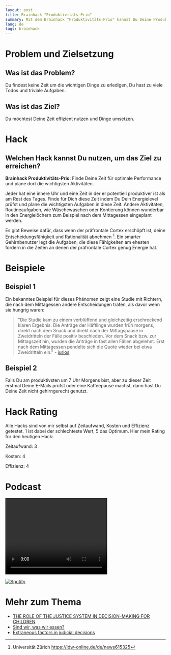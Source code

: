 ```yaml
---
layout: post
title: Brainhack "Produktivitäts-Prio"
summary: Mit dem Brainhack "Produktivitäts-Prio" kannst Du Deine Produktivität steigern und Deine Zeit effizient und gehirngerecht nutzen
lang: de
tags: brainhack
---
```

  
# Problem und Zielsetzung

## Was ist das Problem?
Du findest keine Zeit um die wichtigen Dinge zu erledigen, Du hast zu viele Todos und triviale Aufgaben.

## Was ist das Ziel?
Du möchtest Deine Zeit effizient nutzen und Dinge umsetzen.

# Hack

## Welchen Hack kannst Du nutzen, um das Ziel zu erreichen?

**Brainhack Produktivitäts-Prio**: Finde Deine Zeit für optimale Performance und plane dort die wichtigsten Aktivitäten.

Jeder hat eine innere Uhr und eine Zeit in der er potentiell produktiver ist als am Rest des Tages.
Finde für Dich diese Zeit indem Du Dein Energielevel prüfst und plane die wichtigsten Aufgaben in diese Zeit.
Andere Aktivitäten, Routineaufgaben, wie Wäschewaschen oder Kontierung können wunderbar in den Energielöchern zum Beispiel nach dem Mittagessen eingeplant werden.

Es gibt Beweise dafür, dass wenn der präfrontale Cortex erschöpft ist, deine Entscheidungsfähigkeit und Rationalität abnehmen [^1].
Ein smarter Gehirnbenutzer legt die Aufgaben, die diese Fähigkeiten am ehesten fordern in die Zeiten an denen der präfrontale Cortex genug Energie hat.

# Beispiele

## Beispiel 1
Ein bekanntes Beispiel für dieses Phänomen zeigt eine Studie mit Richtern, die nach dem Mittagessen andere Entscheidungen trafen, als davor wenn sie hungrig waren:

> "Die Studie kam zu einem verblüffend und gleichzeitig erschreckend klaren Ergebnis. 
Die Anträge der Häftlinge wurden früh morgens, direkt nach dem Snack und direkt nach der Mittagspause in Zweidritteln der Fälle positiv beschieden. 
Vor dem Snack bzw. zur Mittagszeit hin, wurden die Anträge in fast allen Fällen abgelehnt.
Erst nach dem Mittagessen pendelte sich die Quote wieder bei etwa Zweidritteln ein." - [jurios](https://jurios.de/2018/04/17/studie-hungrige-richter-faellen-haertere-urteile/)

## Beispiel 2
Falls Du am produktivsten um 7 Uhr Morgens bist, aber zu dieser Zeit erstmal Deine E-Mails prüfst oder eine Kaffeepause machst, dann hast Du Deine Zeit nicht gehirngerecht genutzt.

# Hack Rating
Alle Hacks sind von mir selbst auf Zeitaufwand, Kosten und Effizienz getestet. 1 ist dabei der schlechteste Wert, 5 das Optimum. Hier mein Rating für den heutigen Hack:

Zeitaufwand: 3

Kosten: 4

Effizienz: 4

# Podcast
<video width="320" height="240" controls>
  <source src="https://youtu.be/CreU9g302yU?si=uCy34DdnFIR4tccc" type="video/mp4">
</video>


[![Spotify](https://spotify-github-readme.vercel.app/api/spotify)](https://open.spotify.com/collection/tracks)

# Mehr zum Thema
- [THE ROLE OF THE JUSTICE SYSTEM IN DECISION-MAKING FOR
CHILDREN](https://www.judiciary.uk/wp-content/uploads/2018/04/spt-ryder-bapscan-april2018.pdf)
- [Sind wir, was wir essen?](https://www.psychologie.ch/sind-wir-was-wir-essen)
- [Extraneous factors in judicial decisions](https://www.pnas.org/doi/10.1073/pnas.1018033108)

[^1]: Universität Zürich https://idw-online.de/de/news615325



